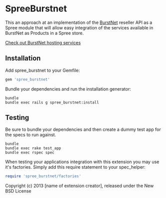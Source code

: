 SpreeBurstnet
=============

This an approach at an implementation of the [BurstNet](https://service.burst.net/aff.php?aff=558) reseller API as a Spree module that will allow easy integration of the services available in BurstNet as Products in a Spree store.

[Check out BurstNet hosting services](https://service.burst.net/aff.php?aff=558)

Installation
------------

Add spree_burstnet to your Gemfile:

```ruby
gem 'spree_burstnet'
```

Bundle your dependencies and run the installation generator:

```shell
bundle
bundle exec rails g spree_burstnet:install
```

Testing
-------

Be sure to bundle your dependencies and then create a dummy test app for the specs to run against.

```shell
bundle
bundle exec rake test_app
bundle exec rspec spec
```

When testing your applications integration with this extension you may use it's factories.
Simply add this require statement to your spec_helper:

```ruby
require 'spree_burstnet/factories'
```

Copyright (c) 2013 [name of extension creator], released under the New BSD License
